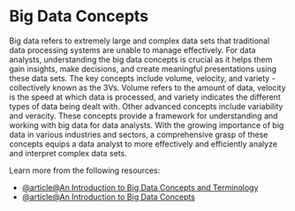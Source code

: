 # Big Data Concepts 

Big data refers to extremely large and complex data sets that traditional data processing systems are unable to manage effectively. For data analysts, understanding the big data concepts is crucial as it helps them gain insights, make decisions, and create meaningful presentations using these data sets. The key concepts include volume, velocity, and variety - collectively known as the 3Vs. Volume refers to the amount of data, velocity is the speed at which data is processed, and variety indicates the different types of data being dealt with. Other advanced concepts include variability and veracity. These concepts provide a framework for understanding and working with big data for data analysts. With the growing importance of big data in various industries and sectors, a comprehensive grasp of these concepts equips a data analyst to more effectively and efficiently analyze and interpret complex data sets.

Learn more from the following resources:

- [@article@An Introduction to Big Data Concepts and Terminology](https://www.digitalocean.com/community/tutorials/an-introduction-to-big-data-concepts-and-terminology)
- [@article@An Introduction to Big Data Concepts](https://www.suse.com/c/rancher_blog/an-introduction-to-big-data-concepts/)